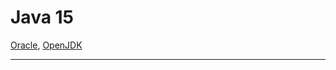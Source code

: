 # Java 15

[Oracle](https://www.oracle.com/java/technologies/javase/15-relnote-issues.html), [OpenJDK](https://openjdk.org/projects/jdk/15/)

<hr>

### 